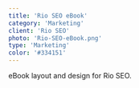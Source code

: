 ```yaml
---
title: 'Rio SEO eBook'
category: 'Marketing'
client: 'Rio SEO'
photo: 'Rio-SEO-eBook.png'
type: 'Marketing'
color: '#334151'
---
```


eBook layout and design for Rio SEO.
